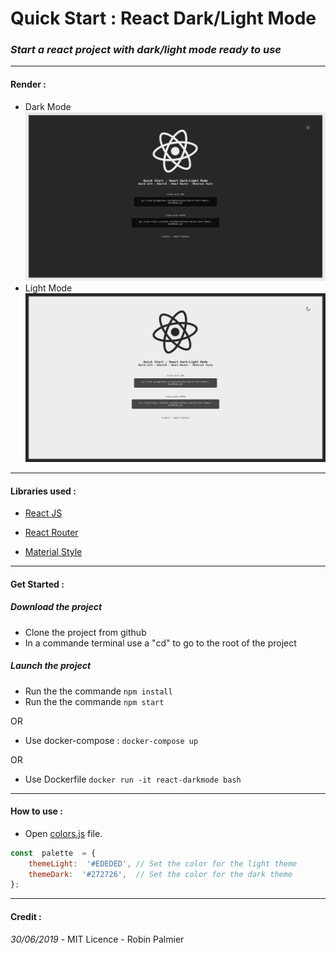 
# Quick Start : React Dark/Light Mode
### *Start a react project with dark/light mode ready to use*

---
#### Render : &nbsp;
* Dark Mode
![dark-mode](./src/assets/doc/dark.png)
* Light Mode
![light-mode](./src/assets/doc/light.png)

---
#### Libraries used :

* [React JS]([https://reactjs.org/](https://reactjs.org/))

* [React Router]([https://github.com/ReactTraining/react-router](https://github.com/ReactTraining/react-router))

* [Material Style]([https://material-ui.com/styles/basics/](https://material-ui.com/styles/basics/))

---
#### Get Started : &nbsp;
##### Download the project
- Clone the project from github
- In a commande terminal use a "cd" to go to the root of the project
##### Launch the project

- Run the the commande `npm install`
- Run the the commande `npm start`

OR 
* Use docker-compose : `docker-compose up`

OR
* Use Dockerfile  `docker run -it react-darkmode bash`

---
#### How to use :

* Open [colors.js](./src/assets/style/colors.js) file.

```js
const  palette  = {
	themeLight:  '#EDEDED', // Set the color for the light theme
	themeDark:  '#272726', 	// Set the color for the dark theme
};
```

---
#### Credit :
*30/06/2019* - MIT Licence - Robin Palmier
